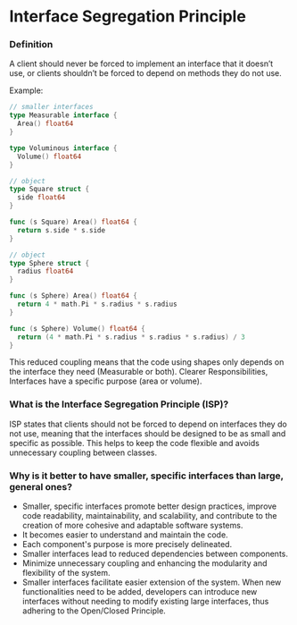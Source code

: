 # Interface Segregation Principle

### Definition

A client should never be forced to implement an interface that it doesn’t use, or clients shouldn’t be forced to depend on methods they do not use.

Example:


```go
// smaller interfaces
type Measurable interface {
  Area() float64
}

type Voluminous interface {
  Volume() float64
}

// object
type Square struct {
  side float64
}

func (s Square) Area() float64 {
  return s.side * s.side
}

// object
type Sphere struct {
  radius float64
}

func (s Sphere) Area() float64 {
  return 4 * math.Pi * s.radius * s.radius
}

func (s Sphere) Volume() float64 {
  return (4 * math.Pi * s.radius * s.radius * s.radius) / 3
}
```

This reduced coupling means that the code using shapes only depends on the interface they need (Measurable or both). Clearer Responsibilities, Interfaces have a specific purpose (area or volume).


### What is the Interface Segregation Principle (ISP)?
ISP states that clients should not be forced to depend on interfaces they do not use, meaning that the interfaces should be designed to be as small and specific as possible. This helps to keep the code flexible and avoids unnecessary coupling between classes.

### Why is it better to have smaller, specific interfaces than large, general ones?
* Smaller, specific interfaces promote better design practices, improve code readability, maintainability, and scalability, and contribute to the creation of more cohesive and adaptable software systems.
* It becomes easier to understand and maintain the code.
* Each component's purpose is more precisely delineated.
* Smaller interfaces lead to reduced dependencies between components.
* Minimize unnecessary coupling and enhancing the modularity and flexibility of the system.
* Smaller interfaces facilitate easier extension of the system. When new functionalities need to be added, developers can introduce new interfaces without needing to modify existing large interfaces, thus adhering to the Open/Closed Principle.
